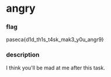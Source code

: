 # angry
### flag
paseca{d1d_th1s_t4sk_mak3_y0u_angr9}
### description
I think you'll be mad at me after this task.

